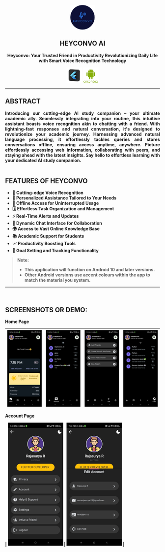 <div align="center">
   <img width="80" height="80" src="/image/icon.png" alt="Heyconvo_Image"/>
   <h2>HEYCONVO AI</h2>
<!--    <p>a material design, <strong>closed source live-weather app</strong> for android with <strong>Material You</strong> theming.</p> -->
    <p><strong>Heyconvo: <strong>Your Trusted Friend in Productivity Revolutionizing Daily Life with Smart Voice Recognition Technology</p>
</div>
<div align="center">
    <img width="50" height="50" src="/image/flutter-removebg-preview.png" alt="Heyconvo_Image">
    <img width="50" height="50" src="/image/png-transparent-android-software-development-logo-android-text-grass-desktop-wallpaper-thumbnail-removebg-preview.png" alt="Heyconvo_Image">
</div>
<hr/>
<h2>ABSTRACT</h2>
<div align="justify">
Introducing our cutting-edge AI study companion – your ultimate academic ally. Seamlessly integrating into your routine, this intuitive assistant boasts voice recognition akin to chatting with a friend. With lightning-fast responses and natural conversation, it's designed to revolutionize your academic journey. Harnessing advanced natural language processing, it effortlessly tackles queries and stores conversations offline, ensuring access anytime, anywhere. Picture effortlessly accessing web information, collaborating with peers, and staying ahead with the latest insights. Say hello to effortless learning with your dedicated AI study companion.
</div>
<br/>
<h2>FEATURES OF HEYCONVO</h2>
<ul>
    <li>🚀 Cutting-edge Voice Recognition</li>
    <li>🤝 Personalized Assistance Tailored to Your Needs</li>
    <li>📡 Offline Access for Uninterrupted Usage</li>
    <li>🗓️ Effortless Task Organization and Management</li>
    <li>⚡ Real-Time Alerts and Updates</li>
    <li>💬 Dynamic Chat Interface for Collaboration</li>
    <li>🌍 Access to Vast Online Knowledge Base</li>
    <li>📚 Academic Support for Students</li>
    <li>📈 Productivity Boosting Tools</li>
    <li>🎯 Goal Setting and Tracking Functionality</li>
</ul>
<!-- <div opacity:0>
<p>Note:</p>
<ul>
<li>This application will function on Android 10 and later versions.</li>
<li>Other Android versions use accent colours within the app to match the material you system.</li>
</ul>
</div> -->

> Note:
>
> -  This application will function on Android 10 and later versions.
> -  Other Android versions use accent colours within the app to match the material you system.

---
<br/>
<h2>SCREENSHOTS OR DEMO:</h2>
<p>Home Page</p>

| <img src="/image/1.jpg" width="180"/> | <img src="/image/2.jpg" width="180"/> | <img src="/image/3.jpg" width="180"/> | <img src="/image/4.jpg" width="180"/> |
| ----------------------------------------------------------- | --------------------------------------------------------------- | ---------------------------------------------------------------------- | ------------------------------------------------------------ |
<p>Account Page</p>

| <img src="/image/5.jpg" width="180"/> | <img src="/image/6.jpg" width="180"/> |
